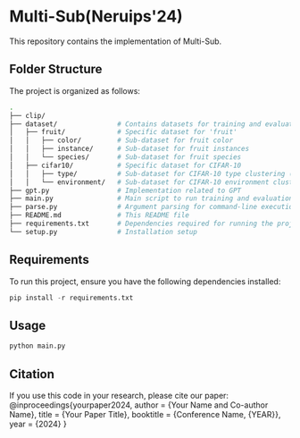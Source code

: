 # Multi-Sub(Neruips'24)

This repository contains the implementation of Multi-Sub.

## Folder Structure

The project is organized as follows:

```bash
.
├── clip/                  
├── dataset/               # Contains datasets for training and evaluation
│   ├── fruit/             # Specific dataset for 'fruit'
│   │   ├── color/         # Sub-dataset for fruit color
│   │   ├── instance/      # Sub-dataset for fruit instances
│   │   └── species/       # Sub-dataset for fruit species
│   ├── cifar10/           # Specific dataset for CIFAR-10
│   │   ├── type/          # Sub-dataset for CIFAR-10 type clustering (e.g., transportation, animals)
│   │   └── environment/   # Sub-dataset for CIFAR-10 environment clustering (e.g., land, air, water)
├── gpt.py                 # Implementation related to GPT
├── main.py                # Main script to run training and evaluation
├── parse.py               # Argument parsing for command-line execution
├── README.md              # This README file
├── requirements.txt       # Dependencies required for running the project
└── setup.py               # Installation setup
```

## Requirements
To run this project, ensure you have the following dependencies installed:
```python
pip install -r requirements.txt
```

## Usage
```python
python main.py
```

## Citation
If you use this code in your research, please cite our paper:
@inproceedings{yourpaper2024,
  author    = {Your Name and Co-author Name},
  title     = {Your Paper Title},
  booktitle = {Conference Name, {YEAR}},
  year      = {2024}
}